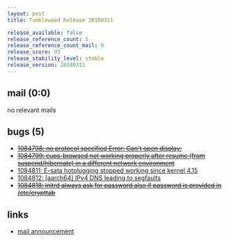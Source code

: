 ```yaml
---
layout: post
title: Tumbleweed Release 20180311

release_available: false
release_reference_count: 5
release_reference_count_mail: 0
release_score: 93
release_stability_level: stable
release_version: 20180311
---
```


## mail (0:0)

no relevant mails

## bugs (5)

<!--more-->

- ~~[1084798: no protocol specified Error: Can't open display:](https://bugzilla.opensuse.org/show_bug.cgi?id=1084798)~~
- ~~[1084799: cups-browsed not working properly after resume (from suspend/hibernate) in a different network environment](https://bugzilla.opensuse.org/show_bug.cgi?id=1084799)~~
- [1084811: E-sata hotplugging stopped working since kernel 4.15](https://bugzilla.opensuse.org/show_bug.cgi?id=1084811)
- [1084812: \[aarch64\] IPv4 DNS leading to segfaults](https://bugzilla.opensuse.org/show_bug.cgi?id=1084812)
- ~~[1084818: initrd always ask for password also if password is provided in /etc/crypttab](https://bugzilla.opensuse.org/show_bug.cgi?id=1084818)~~



## links

- [mail announcement](https://lists.opensuse.org/opensuse-factory/2018-03/msg00276.html)
